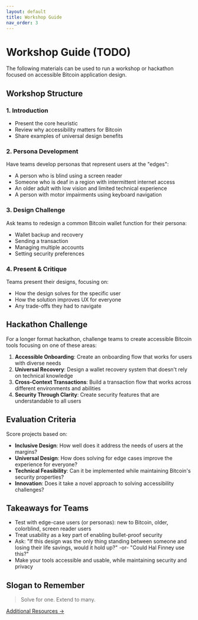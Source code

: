 ```yaml
---
layout: default
title: Workshop Guide
nav_order: 3
---
```


# Workshop Guide (TODO)

The following materials can be used to run a workshop or hackathon focused on accessible Bitcoin application design.

## Workshop Structure 

### 1. Introduction

- Present the core heuristic
- Review why accessibility matters for Bitcoin
- Share examples of universal design benefits

### 2. Persona Development

Have teams develop personas that represent users at the "edges":
- A person who is blind using a screen reader
- Someone who is deaf in a region with intermittent internet access
- An older adult with low vision and limited technical experience
- A person with motor impairments using keyboard navigation

### 3. Design Challenge

Ask teams to redesign a common Bitcoin wallet function for their persona:
- Wallet backup and recovery
- Sending a transaction
- Managing multiple accounts
- Setting security preferences

### 4. Present & Critique

Teams present their designs, focusing on:
- How the design solves for the specific user
- How the solution improves UX for everyone
- Any trade-offs they had to navigate

## Hackathon Challenge

For a longer format hackathon, challenge teams to create accessible Bitcoin tools focusing on one of these areas:

1. **Accessible Onboarding**: Create an onboarding flow that works for users with diverse needs
2. **Universal Recovery**: Design a wallet recovery system that doesn't rely on technical knowledge
3. **Cross-Context Transactions**: Build a transaction flow that works across different environments and abilities
4. **Security Through Clarity**: Create security features that are understandable to all users

## Evaluation Criteria

Score projects based on:
- **Inclusive Design**: How well does it address the needs of users at the margins?
- **Universal Design**: How does solving for edge cases improve the experience for everyone?
- **Technical Feasibility**: Can it be implemented while maintaining Bitcoin's security properties?
- **Innovation**: Does it take a novel approach to solving accessibility challenges?

## Takeaways for Teams

- Test with edge-case users (or personas): new to Bitcoin, older, colorblind, screen reader users
- Treat usability as a key part of enabling bullet-proof security
- Ask: "If this design was the only thing standing between someone and losing their life savings, would it hold up?" -or- "Could Hal Finney use this?"
- Make your tools accessible and usable, while maintaining security and privacy

## Slogan to Remember

> Solve for one. Extend to many.

[Additional Resources →](resources.html)
